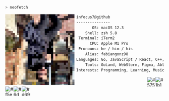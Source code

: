 ```zsh
> neofetch
```
<img align="left" alt="Fabian as pixels" src="./assets/prof.png" width="225px">

```zsh
infocus7@github
---------------
       OS: macOS 12.3
    Shell: zsh 5.8
 Terminal: iTerm2
      CPU: Apple M1 Pro
 Pronouns: he / him / his
    Alias: fabiangonz98
Languages: Go, JavaScript / React, C++, PHP
    Tools: GoLand, WebStorm, Figma, Ableton Live 
Interests: Programming, Learning, Music, TV
```

<!-- The first two were supposed to be vertically aligned (like flex-direction: vertical), but not sure if that's possible in md -->
<img align="left" src="./assets/1x1.png" alt="placeholder stretch to align colors" width="225px" height="1">
<img align="left" width="26" height="30px" alt="#57586d" src="https://via.placeholder.com/100/57586d/ffffff?text=+"/>
<img align="left" width="26" height="30px" alt="#1b1219" src="https://via.placeholder.com/100/1b1219/ffffff?text=+"/>
<img align="left" width="26" height="30px" alt="#f5ead4" src="https://via.placeholder.com/100/f5ead4/000000?text=+"/>
<img align="left" width="26" height="30px" alt="#6d4d39" src="https://via.placeholder.com/100/6d4d39/ffffff?text=+"/>
<img align="left" width="26" height="30px" alt="#d69569" src="https://via.placeholder.com/100/d69569/000000?text=+"/>